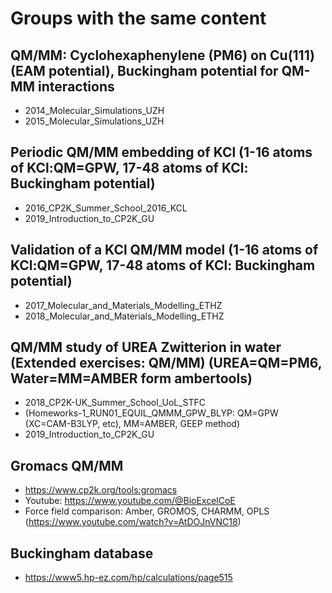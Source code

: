 # Groups with the same content

## QM/MM: Cyclohexaphenylene (PM6) on Cu(111) (EAM potential), Buckingham potential for QM-MM interactions
- 2014_Molecular_Simulations_UZH
- 2015_Molecular_Simulations_UZH


## Periodic QM/MM embedding of KCl (1-16 atoms of KCl:QM=GPW, 17-48 atoms of KCl: Buckingham potential)
- 2016_CP2K_Summer_School_2016_KCL
- 2019_Introduction_to_CP2K_GU


## Validation of a KCl QM/MM model (1-16 atoms of KCl:QM=GPW, 17-48 atoms of KCl: Buckingham potential)
- 2017_Molecular_and_Materials_Modelling_ETHZ
- 2018_Molecular_and_Materials_Modelling_ETHZ

## QM/MM study of UREA Zwitterion in water (Extended exercises: QM/MM) (UREA=QM=PM6, Water=MM=AMBER form ambertools)
- 2018_CP2K-UK_Summer_School_UoL_STFC
- (Homeworks-1_RUN01_EQUIL_QMMM_GPW_BLYP: QM=GPW (XC=CAM-B3LYP, etc), MM=AMBER, GEEP method)
- 2019_Introduction_to_CP2K_GU


## Gromacs QM/MM
- https://www.cp2k.org/tools:gromacs
- Youtube: https://www.youtube.com/@BioExcelCoE
- Force field comparison: Amber, GROMOS, CHARMM, OPLS (https://www.youtube.com/watch?v=AtDOJnVNC18)


## Buckingham database
- https://www5.hp-ez.com/hp/calculations/page515
